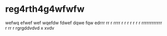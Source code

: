 # reg4rth4g4wfwfw
wefwq
efwef
wef
wqefdw
fdwef
dqwe
fqw
edrrr
rr
r
rrrr
r
r
r
r
r
r
r
rrrrrrrrrrrr
r
rr
r
rgrgddvdvd x xvdv
